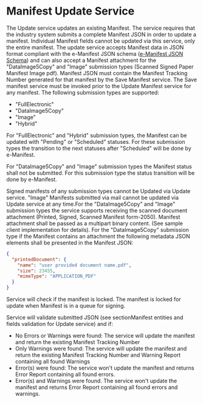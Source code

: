 # Manifest Update Service

The Update service updates an existing Manifest. The service requires that the industry system submits a complete
Manifest JSON in order to update a manifest. Individual Manifest fields cannot be updated via this service, only the
entire manifest. The update service accepts Manifest data in JSON format compliant with the e-Manifest JSON
schema ([e-Manifest JSON Schema](https://github.com/USEPA/e-manifest/blob/master/Services-Information/Schema/emanifest.json))
and can also accept a Manifest attachment for the "DataImage5Copy" and "Image" submission types (Scanned Signed Paper
Manifest Image pdf). Manifest JSON must contain the Manifest Tracking Number generated for that manifest by the Save
Manifest service. The Save manifest service must be invoked prior to the Update Manifest service for any manifest. The
following submission types are supported:

- "FullElectronic"
- "DataImage5Copy"
- "Image"
- "Hybrid"

For "FullElectronic" and "Hybrid" submission types, the Manifest can be updated with "Pending" or "Scheduled" statuses.
For these submission types the transition to the next statuses after "Scheduled" will be done by e-Manifest.

For "DataImage5Copy" and "Image" submission types the Manifest status shall not be submitted. For this submission type
the status transition will be done by e-Manifest.

Signed manifests of any submission types cannot be Updated via Update service. "Image" Manifests submitted via mail
cannot be updated via Update service at any time.For the "DataImage5Copy" and "Image" submission types the service
supports receiving the scanned document attachment (Printed, Signed, Scanned Manifest form-2050). Manifest attachment
shall be passed as a multipart binary content. (See sample client implementation for details). For the "DataImage5Copy"
submission type if the Manifest contains an attachment the following metadata JSON elements shall be presented in the
Manifest JSON:

```json
{
  "printedDocument": {
    "name": "user provided document name.pdf",
    "size": 23455,
    "mimeType": "APPLICATION_PDF"
  }
}
```

Service will check if the manifest is locked. The manifest is locked for update when Manifest is in a queue for signing.

Service will validate submitted JSON (see sectionManifest entities and fields validation for Update service) and if:

- No Errors or Warnings were found: The service will update the manifest and return the existing Manifest Tracking
  Number
- Only Warnings were found: The service will update the manifest and return the existing Manifest Tracking Number and
  Warning Report containing all found Warnings
- Error(s) were found: The service won't update the manifest and returns Error Report containing all found errors.
- Error(s) and Warnings were found. The service won't update the manifest and returns Error Report containing all found
  errors and warnings.
